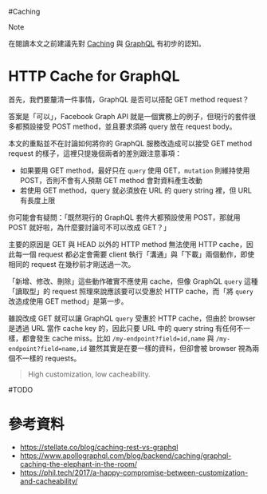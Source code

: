 #Caching 

>[!Note]
>在閱讀本文之前建議先對 [Caching](</System Design/Caching.canvas>) 與 [GraphQL](</Web Development/GraphQL/1 - Introduction.canvas>) 有初步的認知。

# HTTP Cache for GraphQL

首先，我們要釐清一件事情，GraphQL 是否可以搭配 GET method request？

答案是「可以」，Facebook Graph API 就是一個實務上的例子，但現行的套件很多都預設接受 POST method，並且要求須將 query 放在 request body。

本文的重點並不在討論如何將你的 GraphQL 服務改造成可以接受 GET method request 的樣子，這裡只提幾個兩者的差別跟注意事項：

- 如果要用 GET method，最好只在 `query` 使用 GET，`mutation` 則維持使用 POST，否則不會有人預期 GET method 會對資料產生改動
- 若使用 GET method，query 就必須放在 URL 的 query string 裡，但 URL 有長度上限

你可能會有疑問：「既然現行的 GraphQL 套件大都預設使用 POST，那就用 POST 就好啦，為什麼要討論可不可以改成 GET？」

主要的原因是 GET 與 HEAD 以外的 HTTP method 無法使用 HTTP cache，因此每一個 request 都必定會需要 client 執行「溝通」與「下載」兩個動作，即使相同的 request 在幾秒前才剛送過一次。

「新增、修改、刪除」這些動作確實不應使用 cache，但像 GraphQL `query` 這種「讀取型」的 request 照理來說應該要可以受惠於 HTTP cache，而「將 `query` 改造成使用 GET method」是第一步。

雖說改成 GET 就可以讓 GraphQL `query` 受惠於 HTTP cache，但由於 browser 是透過 URL 當作 cache key 的，因此只要 URL 中的 query string 有任何不一樣，都會發生 cache miss。比如 `/my-endpoint?field=id,name` 與 `/my-endpoint?field=name,id` 雖然其實是在要一樣的資料，但卻會被 browser 視為兩個不一樣的 requests。

>High customization, low cacheability.

#TODO

# 參考資料

- <https://stellate.co/blog/caching-rest-vs-graphql>
- <https://www.apollographql.com/blog/backend/caching/graphql-caching-the-elephant-in-the-room/>
- <https://phil.tech/2017/a-happy-compromise-between-customization-and-cacheability/>
